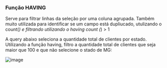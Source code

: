 ### Função HAVING

Serve para filtrar linhas da seleção por uma coluna agrupada. Também muito utilizada para identificar se um campo está dupliucado, utulizando o count(*) e filtrando utilizando o having count (*) > 1 

A query abaixo seleciona a quantidade total de clientes por estado. Utilizando a função having, filtro a quantidade total de clientes que seja maior que 100
e que não selecione o stado de MG:

![image](https://github.com/jucafernando/funcao-having-sql/assets/21082881/ac931829-aa0f-4fc0-a193-1ed3f311e2c5)
